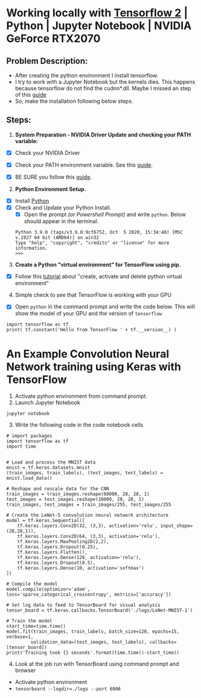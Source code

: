 # Working locally with [Tensorflow 2](https://www.tensorflow.org/install?hl=es-419) | Python | Jupyter Notebook | NVIDIA GeForce RTX2070
## Problem Description:
- After creating the python environment I install tensorflow.
- I try to work with a Jupyter Notebook but the kernels dies. This happens because tensorflow do not find the cudnn*.dll. Maybe I missed an step of this [guide](https://docs.nvidia.com/deeplearning/cudnn/install-guide/index.html#install-windows)
- So, make the installation following below steps.


## Steps:
1. **System Preparation - NVIDIA Driver Update and checking your PATH variable:**
  - [x] Check your NVIDIA Driver
  - [x] Check your PATH environment variable. See this [guide](https://www.tensorflow.org/install/gpu#pip_package).
  - [x] BE SURE you follow this [guide](https://docs.nvidia.com/deeplearning/cudnn/install-guide/index.html#install-windows).


2. **Python Environment Setup.**
  - [x] Install [Python](https://www.python.org/downloads/)
  - [x] Check and Update your Python Install.
    - [x] Open the prompt *(or Powershell Prompt)* and write `python`. Below should appear in the terminal.
    ```
    Python 3.9.0 (tags/v3.9.0:9cf6752, Oct  5 2020, 15:34:40) [MSC v.1927 64 bit (AMD64)] on win32
    Type "help", "copyright", "credits" or "license" for more information.
    >>>
    ```
    
3. **Create a Python "virtual environment" for TensorFlow using pip.**
  - [x] Follow this [tutorial](https://python.land/virtual-environments/virtualenv) about "create, activate and delete python virtual environment"

4. Simple check to see that TensorFlow is working with your GPU
  - [x] Open `python` in the command prompt and write the code below. This will show the model of your GPU and the version of `tensorflow`
```
import tensorflow as tf
print( tf.constant('Hello from TensorFlow ' + tf.__version__) )
```
# An Example Convolution Neural Network training using Keras with TensorFlow
1.  Activate python environment from command prompt.
2.  Launch Jupyter Notebook
```
jupyter notebook
```
3.  Write the following code in the code notebook cells
```
# import packages 
import tensorflow as tf
import time


# Load and process the MNIST data
mnist = tf.keras.datasets.mnist
(train_images, train_labels), (test_images, test_labels) = mnist.load_data()

# Reshape and rescale data for the CNN
train_images = train_images.reshape(60000, 28, 28, 1)
test_images = test_images.reshape(10000, 28, 28, 1)
train_images, test_images = train_images/255, test_images/255

# Create the LeNet-5 convolution neural network architecture
model = tf.keras.Sequential([
    tf.keras.layers.Conv2D(32, (3,3), activation='relu', input_shape=(28,28,1)),
    tf.keras.layers.Conv2D(64, (3,3), activation='relu'),
    tf.keras.layers.MaxPooling2D(2,2),
    tf.keras.layers.Dropout(0.25),
    tf.keras.layers.Flatten(),
    tf.keras.layers.Dense(128, activation='relu'),
    tf.keras.layers.Dropout(0.5),
    tf.keras.layers.Dense(10, activation='softmax')
])

# Compile the model
model.compile(optimizer='adam', loss='sparse_categorical_crossentropy', metrics=['accuracy'])

# Set log data to feed to TensorBoard for visual analysis
tensor_board = tf.keras.callbacks.TensorBoard('./logs/LeNet-MNIST-1')

# Train the model
start_time=time.time()
model.fit(train_images, train_labels, batch_size=128, epochs=15, verbose=1,
         validation_data=(test_images, test_labels), callbacks=[tensor_board])
print('Training took {} seconds'.format(time.time()-start_time))
```
4.  Look at the job run with TensorBoard using command prompt and browser
  - Activate python environment
  - `tensorboard --logdir=./logs --port 6006`  
